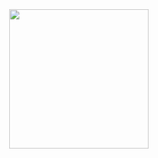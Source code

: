 <img align="right" width="250" height="250" src="https://media.giphy.com/media/l3nWgXCpQpMUOrkoo/giphy.gif?cid=ecf05e47b9ukqq1tdxo4crl1cell7ywv8bauf5f1n7aj3sh3&rid=giphy.gif&ct=g">
